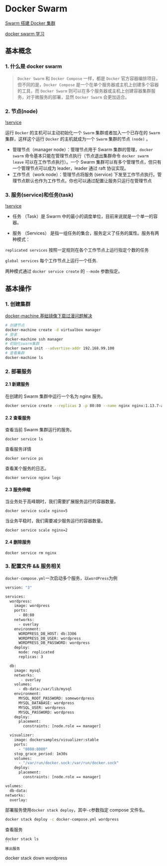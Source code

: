 # Docker Swarm

[Swarm 搭建 Docker 集群](https://blog.csdn.net/u011781521/article/details/80468985)

[docker swarm 学习](https://yeasy.gitbooks.io/docker_practice/swarm_mode/)

## 基本概念

### 1. 什么是 docker swarm

> `Docker Swarm` 和 `Docker Compose` 一样，都是 `Docker` 官方容器编排项目，但不同的是，`Docker Compose` 是一个在单个服务器或主机上创建多个容器的工具，而 `Docker Swarm` 则可以在多个服务器或主机上创建容器集群服务，对于微服务的部署，显然 `Docker Swarm` 会更加适合。

### 2. 节点(node)

[!service](https://raw.githubusercontent.com/kerwin-ly/Blog/master/assets/imgs/swarm-diagram.png)

运行 `Docker` 的主机可以主动初始化一个 `Swarm` 集群或者加入一个已存在的 `Swarm` 集群，这样这个运行 `Docker` 的主机就成为一个 `Swarm` 集群的节点 `(node)` 。

- 管理节点（manager node）：管理节点用于 Swarm 集群的管理，`docker swarm` 命令基本只能在管理节点执行（节点退出集群命令 `docker swarm leave` 可以在工作节点执行）。一个 Swarm 集群可以有多个管理节点，但只有一个管理节点可以成为 leader，leader 通过 raft 协议实现。
- 工作节点（work node）：管理节点将服务 (service) 下发至工作节点执行。管理节点默认也作为工作节点。你也可以通过配置让服务只运行在管理节点

### 3. 服务(service)和任务(task)

[!service](https://raw.githubusercontent.com/kerwin-ly/Blog/master/assets/imgs/services-diagram.png)

- 任务 （Task）是 Swarm 中的最小的调度单位，目前来说就是一个单一的容器。

- 服务 （Services） 是指一组任务的集合，服务定义了任务的属性。服务有两种模式：

`replicated services` 按照一定规则在各个工作节点上运行指定个数的任务

`global services` 每个工作节点上运行一个任务.

两种模式通过 `docker service create` 的 `--mode` 参数指定。

## 基本操作

### 1. 创建集群

[docker-machine 基础镜像下载过漫问题解决](https://segmentfault.com/a/1190000017001848)

```bash
# 创建节点
docker-machine create -d virtualbox manager
# 登录
docker-machine ssh manager
# 初始化swarm集群
docker swarm init --advertise-addr 192.168.99.100
# 查看集群
docker-machine ls
```

### 2. 部署服务

#### 2.1 新建服务

在创建的 Swarm 集群中运行一个名为 nginx 服务。

```bash
docker service create --replicas 3 -p 80:80 --name nginx nginx:1.13.7-alpine
```

#### 2.2 查看服务

查看当前 Swarm 集群运行的服务。

```
docker service ls
```

查看服务详情

```
docker service ps
```

查看某个服务的日志。

```
docker service nginx logs
```

#### 2.3 服务伸缩

当业务处于高峰期时，我们需要扩展服务运行的容器数量。

```
docker service scale nginx=5
```

当业务平稳时，我们需要减少服务运行的容器数量。

```
docker service scale nginx=2
```

#### 2.4 删除服务

```
docker service rm nginx
```

### 3. 配置文件 && 服务相关

`docker-compose.yml`一次启动多个服务，以`wordPress`为例

```bash
version: "3"

services:
  wordpress:
    image: wordpress
    ports:
      - 80:80
    networks:
      - overlay
    environment:
      WORDPRESS_DB_HOST: db:3306
      WORDPRESS_DB_USER: wordpress
      WORDPRESS_DB_PASSWORD: wordpress
    deploy:
      mode: replicated
      replicas: 3

  db:
    image: mysql
    networks:
       - overlay
    volumes:
      - db-data:/var/lib/mysql
    environment:
      MYSQL_ROOT_PASSWORD: somewordpress
      MYSQL_DATABASE: wordpress
      MYSQL_USER: wordpress
      MYSQL_PASSWORD: wordpress
    deploy:
      placement:
        constraints: [node.role == manager]

  visualizer:
    image: dockersamples/visualizer:stable
    ports:
      - "8080:8080"
    stop_grace_period: 1m30s
    volumes:
      - "/var/run/docker.sock:/var/run/docker.sock"
    deploy:
      placement:
        constraints: [node.role == manager]

volumes:
  db-data:
networks:
  overlay:
```

部署服务使用`docker stack deploy`，其中`-c`参数指定 compose 文件名。

```bash
docker stack deploy -c docker-compose.yml wordpress
```

查看服务

```
docker stack ls
``
移出服务
```

docker stack down wordpress

```

```
